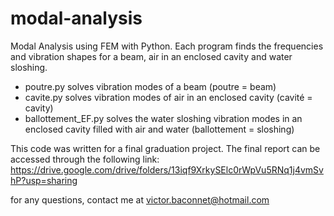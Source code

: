 # modal-analysis
Modal Analysis using FEM with Python. Each program finds the frequencies and vibration shapes for a beam, air in an enclosed cavity and water sloshing. 

- poutre.py solves vibration modes of a beam (poutre = beam)
- cavite.py solves vibration modes of air in an enclosed cavity (cavité = cavity)
- ballottement_EF.py solves the water sloshing vibration modes in an enclosed cavity filled with air and water (ballottement = sloshing)

This code was written for a final graduation project. The final report can be accessed through the following link:
https://drive.google.com/drive/folders/13iqf9XrkySElc0rWpVu5RNq1j4vmSvhP?usp=sharing

for any questions, contact me at victor.baconnet@hotmail.com
